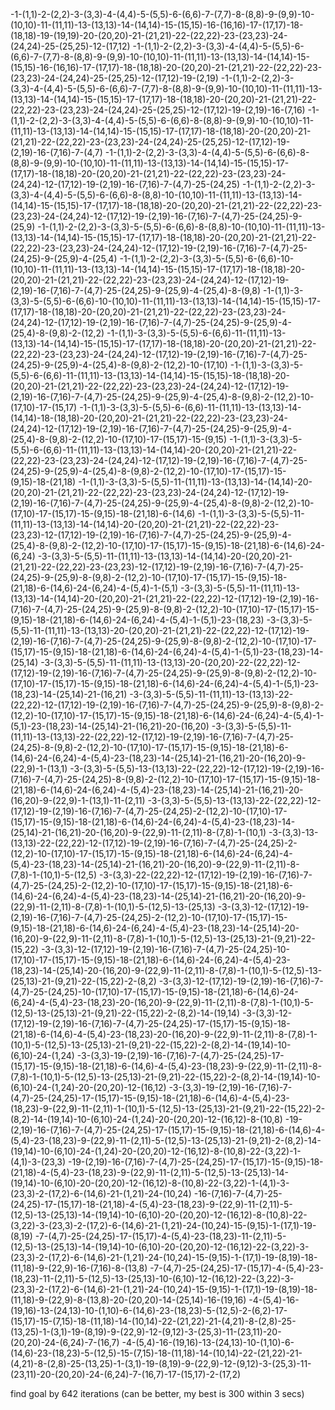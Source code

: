 -1-(1,1)-2-(2,2)-3-(3,3)-4-(4,4)-5-(5,5)-6-(6,6)-7-(7,7)-8-(8,8)-9-(9,9)-10-(10,10)-11-(11,11)-13-(13,13)-14-(14,14)-15-(15,15)-16-(16,16)-17-(17,17)-18-(18,18)-19-(19,19)-20-(20,20)-21-(21,21)-22-(22,22)-23-(23,23)-24-(24,24)-25-(25,25)-12-(17,12)
-1-(1,1)-2-(2,2)-3-(3,3)-4-(4,4)-5-(5,5)-6-(6,6)-7-(7,7)-8-(8,8)-9-(9,9)-10-(10,10)-11-(11,11)-13-(13,13)-14-(14,14)-15-(15,15)-16-(16,16)-17-(17,17)-18-(18,18)-20-(20,20)-21-(21,21)-22-(22,22)-23-(23,23)-24-(24,24)-25-(25,25)-12-(17,12)-19-(2,19)
-1-(1,1)-2-(2,2)-3-(3,3)-4-(4,4)-5-(5,5)-6-(6,6)-7-(7,7)-8-(8,8)-9-(9,9)-10-(10,10)-11-(11,11)-13-(13,13)-14-(14,14)-15-(15,15)-17-(17,17)-18-(18,18)-20-(20,20)-21-(21,21)-22-(22,22)-23-(23,23)-24-(24,24)-25-(25,25)-12-(17,12)-19-(2,19)-16-(7,16)
-1-(1,1)-2-(2,2)-3-(3,3)-4-(4,4)-5-(5,5)-6-(6,6)-8-(8,8)-9-(9,9)-10-(10,10)-11-(11,11)-13-(13,13)-14-(14,14)-15-(15,15)-17-(17,17)-18-(18,18)-20-(20,20)-21-(21,21)-22-(22,22)-23-(23,23)-24-(24,24)-25-(25,25)-12-(17,12)-19-(2,19)-16-(7,16)-7-(4,7)
-1-(1,1)-2-(2,2)-3-(3,3)-4-(4,4)-5-(5,5)-6-(6,6)-8-(8,8)-9-(9,9)-10-(10,10)-11-(11,11)-13-(13,13)-14-(14,14)-15-(15,15)-17-(17,17)-18-(18,18)-20-(20,20)-21-(21,21)-22-(22,22)-23-(23,23)-24-(24,24)-12-(17,12)-19-(2,19)-16-(7,16)-7-(4,7)-25-(24,25)
-1-(1,1)-2-(2,2)-3-(3,3)-4-(4,4)-5-(5,5)-6-(6,6)-8-(8,8)-10-(10,10)-11-(11,11)-13-(13,13)-14-(14,14)-15-(15,15)-17-(17,17)-18-(18,18)-20-(20,20)-21-(21,21)-22-(22,22)-23-(23,23)-24-(24,24)-12-(17,12)-19-(2,19)-16-(7,16)-7-(4,7)-25-(24,25)-9-(25,9)
-1-(1,1)-2-(2,2)-3-(3,3)-5-(5,5)-6-(6,6)-8-(8,8)-10-(10,10)-11-(11,11)-13-(13,13)-14-(14,14)-15-(15,15)-17-(17,17)-18-(18,18)-20-(20,20)-21-(21,21)-22-(22,22)-23-(23,23)-24-(24,24)-12-(17,12)-19-(2,19)-16-(7,16)-7-(4,7)-25-(24,25)-9-(25,9)-4-(25,4)
-1-(1,1)-2-(2,2)-3-(3,3)-5-(5,5)-6-(6,6)-10-(10,10)-11-(11,11)-13-(13,13)-14-(14,14)-15-(15,15)-17-(17,17)-18-(18,18)-20-(20,20)-21-(21,21)-22-(22,22)-23-(23,23)-24-(24,24)-12-(17,12)-19-(2,19)-16-(7,16)-7-(4,7)-25-(24,25)-9-(25,9)-4-(25,4)-8-(9,8)
-1-(1,1)-3-(3,3)-5-(5,5)-6-(6,6)-10-(10,10)-11-(11,11)-13-(13,13)-14-(14,14)-15-(15,15)-17-(17,17)-18-(18,18)-20-(20,20)-21-(21,21)-22-(22,22)-23-(23,23)-24-(24,24)-12-(17,12)-19-(2,19)-16-(7,16)-7-(4,7)-25-(24,25)-9-(25,9)-4-(25,4)-8-(9,8)-2-(12,2)
-1-(1,1)-3-(3,3)-5-(5,5)-6-(6,6)-11-(11,11)-13-(13,13)-14-(14,14)-15-(15,15)-17-(17,17)-18-(18,18)-20-(20,20)-21-(21,21)-22-(22,22)-23-(23,23)-24-(24,24)-12-(17,12)-19-(2,19)-16-(7,16)-7-(4,7)-25-(24,25)-9-(25,9)-4-(25,4)-8-(9,8)-2-(12,2)-10-(17,10)
-1-(1,1)-3-(3,3)-5-(5,5)-6-(6,6)-11-(11,11)-13-(13,13)-14-(14,14)-15-(15,15)-18-(18,18)-20-(20,20)-21-(21,21)-22-(22,22)-23-(23,23)-24-(24,24)-12-(17,12)-19-(2,19)-16-(7,16)-7-(4,7)-25-(24,25)-9-(25,9)-4-(25,4)-8-(9,8)-2-(12,2)-10-(17,10)-17-(15,17)
-1-(1,1)-3-(3,3)-5-(5,5)-6-(6,6)-11-(11,11)-13-(13,13)-14-(14,14)-18-(18,18)-20-(20,20)-21-(21,21)-22-(22,22)-23-(23,23)-24-(24,24)-12-(17,12)-19-(2,19)-16-(7,16)-7-(4,7)-25-(24,25)-9-(25,9)-4-(25,4)-8-(9,8)-2-(12,2)-10-(17,10)-17-(15,17)-15-(9,15)
-1-(1,1)-3-(3,3)-5-(5,5)-6-(6,6)-11-(11,11)-13-(13,13)-14-(14,14)-20-(20,20)-21-(21,21)-22-(22,22)-23-(23,23)-24-(24,24)-12-(17,12)-19-(2,19)-16-(7,16)-7-(4,7)-25-(24,25)-9-(25,9)-4-(25,4)-8-(9,8)-2-(12,2)-10-(17,10)-17-(15,17)-15-(9,15)-18-(21,18)
-1-(1,1)-3-(3,3)-5-(5,5)-11-(11,11)-13-(13,13)-14-(14,14)-20-(20,20)-21-(21,21)-22-(22,22)-23-(23,23)-24-(24,24)-12-(17,12)-19-(2,19)-16-(7,16)-7-(4,7)-25-(24,25)-9-(25,9)-4-(25,4)-8-(9,8)-2-(12,2)-10-(17,10)-17-(15,17)-15-(9,15)-18-(21,18)-6-(14,6)
-1-(1,1)-3-(3,3)-5-(5,5)-11-(11,11)-13-(13,13)-14-(14,14)-20-(20,20)-21-(21,21)-22-(22,22)-23-(23,23)-12-(17,12)-19-(2,19)-16-(7,16)-7-(4,7)-25-(24,25)-9-(25,9)-4-(25,4)-8-(9,8)-2-(12,2)-10-(17,10)-17-(15,17)-15-(9,15)-18-(21,18)-6-(14,6)-24-(6,24)
-3-(3,3)-5-(5,5)-11-(11,11)-13-(13,13)-14-(14,14)-20-(20,20)-21-(21,21)-22-(22,22)-23-(23,23)-12-(17,12)-19-(2,19)-16-(7,16)-7-(4,7)-25-(24,25)-9-(25,9)-8-(9,8)-2-(12,2)-10-(17,10)-17-(15,17)-15-(9,15)-18-(21,18)-6-(14,6)-24-(6,24)-4-(5,4)-1-(5,1)
-3-(3,3)-5-(5,5)-11-(11,11)-13-(13,13)-14-(14,14)-20-(20,20)-21-(21,21)-22-(22,22)-12-(17,12)-19-(2,19)-16-(7,16)-7-(4,7)-25-(24,25)-9-(25,9)-8-(9,8)-2-(12,2)-10-(17,10)-17-(15,17)-15-(9,15)-18-(21,18)-6-(14,6)-24-(6,24)-4-(5,4)-1-(5,1)-23-(18,23)
-3-(3,3)-5-(5,5)-11-(11,11)-13-(13,13)-20-(20,20)-21-(21,21)-22-(22,22)-12-(17,12)-19-(2,19)-16-(7,16)-7-(4,7)-25-(24,25)-9-(25,9)-8-(9,8)-2-(12,2)-10-(17,10)-17-(15,17)-15-(9,15)-18-(21,18)-6-(14,6)-24-(6,24)-4-(5,4)-1-(5,1)-23-(18,23)-14-(25,14)
-3-(3,3)-5-(5,5)-11-(11,11)-13-(13,13)-20-(20,20)-22-(22,22)-12-(17,12)-19-(2,19)-16-(7,16)-7-(4,7)-25-(24,25)-9-(25,9)-8-(9,8)-2-(12,2)-10-(17,10)-17-(15,17)-15-(9,15)-18-(21,18)-6-(14,6)-24-(6,24)-4-(5,4)-1-(5,1)-23-(18,23)-14-(25,14)-21-(16,21)
-3-(3,3)-5-(5,5)-11-(11,11)-13-(13,13)-22-(22,22)-12-(17,12)-19-(2,19)-16-(7,16)-7-(4,7)-25-(24,25)-9-(25,9)-8-(9,8)-2-(12,2)-10-(17,10)-17-(15,17)-15-(9,15)-18-(21,18)-6-(14,6)-24-(6,24)-4-(5,4)-1-(5,1)-23-(18,23)-14-(25,14)-21-(16,21)-20-(16,20)
-3-(3,3)-5-(5,5)-11-(11,11)-13-(13,13)-22-(22,22)-12-(17,12)-19-(2,19)-16-(7,16)-7-(4,7)-25-(24,25)-8-(9,8)-2-(12,2)-10-(17,10)-17-(15,17)-15-(9,15)-18-(21,18)-6-(14,6)-24-(6,24)-4-(5,4)-23-(18,23)-14-(25,14)-21-(16,21)-20-(16,20)-9-(22,9)-1-(13,1)
-3-(3,3)-5-(5,5)-13-(13,13)-22-(22,22)-12-(17,12)-19-(2,19)-16-(7,16)-7-(4,7)-25-(24,25)-8-(9,8)-2-(12,2)-10-(17,10)-17-(15,17)-15-(9,15)-18-(21,18)-6-(14,6)-24-(6,24)-4-(5,4)-23-(18,23)-14-(25,14)-21-(16,21)-20-(16,20)-9-(22,9)-1-(13,1)-11-(2,11)
-3-(3,3)-5-(5,5)-13-(13,13)-22-(22,22)-12-(17,12)-19-(2,19)-16-(7,16)-7-(4,7)-25-(24,25)-2-(12,2)-10-(17,10)-17-(15,17)-15-(9,15)-18-(21,18)-6-(14,6)-24-(6,24)-4-(5,4)-23-(18,23)-14-(25,14)-21-(16,21)-20-(16,20)-9-(22,9)-11-(2,11)-8-(7,8)-1-(10,1)
-3-(3,3)-13-(13,13)-22-(22,22)-12-(17,12)-19-(2,19)-16-(7,16)-7-(4,7)-25-(24,25)-2-(12,2)-10-(17,10)-17-(15,17)-15-(9,15)-18-(21,18)-6-(14,6)-24-(6,24)-4-(5,4)-23-(18,23)-14-(25,14)-21-(16,21)-20-(16,20)-9-(22,9)-11-(2,11)-8-(7,8)-1-(10,1)-5-(12,5)
-3-(3,3)-22-(22,22)-12-(17,12)-19-(2,19)-16-(7,16)-7-(4,7)-25-(24,25)-2-(12,2)-10-(17,10)-17-(15,17)-15-(9,15)-18-(21,18)-6-(14,6)-24-(6,24)-4-(5,4)-23-(18,23)-14-(25,14)-21-(16,21)-20-(16,20)-9-(22,9)-11-(2,11)-8-(7,8)-1-(10,1)-5-(12,5)-13-(25,13)
-3-(3,3)-12-(17,12)-19-(2,19)-16-(7,16)-7-(4,7)-25-(24,25)-2-(12,2)-10-(17,10)-17-(15,17)-15-(9,15)-18-(21,18)-6-(14,6)-24-(6,24)-4-(5,4)-23-(18,23)-14-(25,14)-20-(16,20)-9-(22,9)-11-(2,11)-8-(7,8)-1-(10,1)-5-(12,5)-13-(25,13)-21-(9,21)-22-(15,22)
-3-(3,3)-12-(17,12)-19-(2,19)-16-(7,16)-7-(4,7)-25-(24,25)-10-(17,10)-17-(15,17)-15-(9,15)-18-(21,18)-6-(14,6)-24-(6,24)-4-(5,4)-23-(18,23)-14-(25,14)-20-(16,20)-9-(22,9)-11-(2,11)-8-(7,8)-1-(10,1)-5-(12,5)-13-(25,13)-21-(9,21)-22-(15,22)-2-(8,2)
-3-(3,3)-12-(17,12)-19-(2,19)-16-(7,16)-7-(4,7)-25-(24,25)-10-(17,10)-17-(15,17)-15-(9,15)-18-(21,18)-6-(14,6)-24-(6,24)-4-(5,4)-23-(18,23)-20-(16,20)-9-(22,9)-11-(2,11)-8-(7,8)-1-(10,1)-5-(12,5)-13-(25,13)-21-(9,21)-22-(15,22)-2-(8,2)-14-(19,14)
-3-(3,3)-12-(17,12)-19-(2,19)-16-(7,16)-7-(4,7)-25-(24,25)-17-(15,17)-15-(9,15)-18-(21,18)-6-(14,6)-4-(5,4)-23-(18,23)-20-(16,20)-9-(22,9)-11-(2,11)-8-(7,8)-1-(10,1)-5-(12,5)-13-(25,13)-21-(9,21)-22-(15,22)-2-(8,2)-14-(19,14)-10-(6,10)-24-(1,24)
-3-(3,3)-19-(2,19)-16-(7,16)-7-(4,7)-25-(24,25)-17-(15,17)-15-(9,15)-18-(21,18)-6-(14,6)-4-(5,4)-23-(18,23)-9-(22,9)-11-(2,11)-8-(7,8)-1-(10,1)-5-(12,5)-13-(25,13)-21-(9,21)-22-(15,22)-2-(8,2)-14-(19,14)-10-(6,10)-24-(1,24)-20-(20,20)-12-(16,12)
-3-(3,3)-19-(2,19)-16-(7,16)-7-(4,7)-25-(24,25)-17-(15,17)-15-(9,15)-18-(21,18)-6-(14,6)-4-(5,4)-23-(18,23)-9-(22,9)-11-(2,11)-1-(10,1)-5-(12,5)-13-(25,13)-21-(9,21)-22-(15,22)-2-(8,2)-14-(19,14)-10-(6,10)-24-(1,24)-20-(20,20)-12-(16,12)-8-(10,8)
-19-(2,19)-16-(7,16)-7-(4,7)-25-(24,25)-17-(15,17)-15-(9,15)-18-(21,18)-6-(14,6)-4-(5,4)-23-(18,23)-9-(22,9)-11-(2,11)-5-(12,5)-13-(25,13)-21-(9,21)-2-(8,2)-14-(19,14)-10-(6,10)-24-(1,24)-20-(20,20)-12-(16,12)-8-(10,8)-22-(3,22)-1-(4,1)-3-(23,3)
-19-(2,19)-16-(7,16)-7-(4,7)-25-(24,25)-17-(15,17)-15-(9,15)-18-(21,18)-4-(5,4)-23-(18,23)-9-(22,9)-11-(2,11)-5-(12,5)-13-(25,13)-14-(19,14)-10-(6,10)-20-(20,20)-12-(16,12)-8-(10,8)-22-(3,22)-1-(4,1)-3-(23,3)-2-(17,2)-6-(14,6)-21-(1,21)-24-(10,24)
-16-(7,16)-7-(4,7)-25-(24,25)-17-(15,17)-18-(21,18)-4-(5,4)-23-(18,23)-9-(22,9)-11-(2,11)-5-(12,5)-13-(25,13)-14-(19,14)-10-(6,10)-20-(20,20)-12-(16,12)-8-(10,8)-22-(3,22)-3-(23,3)-2-(17,2)-6-(14,6)-21-(1,21)-24-(10,24)-15-(9,15)-1-(17,1)-19-(8,19)
-7-(4,7)-25-(24,25)-17-(15,17)-4-(5,4)-23-(18,23)-11-(2,11)-5-(12,5)-13-(25,13)-14-(19,14)-10-(6,10)-20-(20,20)-12-(16,12)-22-(3,22)-3-(23,3)-2-(17,2)-6-(14,6)-21-(1,21)-24-(10,24)-15-(9,15)-1-(17,1)-19-(8,19)-18-(11,18)-9-(22,9)-16-(7,16)-8-(13,8)
-7-(4,7)-25-(24,25)-17-(15,17)-4-(5,4)-23-(18,23)-11-(2,11)-5-(12,5)-13-(25,13)-10-(6,10)-12-(16,12)-22-(3,22)-3-(23,3)-2-(17,2)-6-(14,6)-21-(1,21)-24-(10,24)-15-(9,15)-1-(17,1)-19-(8,19)-18-(11,18)-9-(22,9)-8-(13,8)-20-(20,20)-14-(25,14)-16-(19,16)
-4-(5,4)-16-(19,16)-13-(24,13)-10-(1,10)-6-(14,6)-23-(18,23)-5-(12,5)-2-(6,2)-17-(15,17)-15-(7,15)-18-(11,18)-14-(10,14)-22-(21,22)-21-(4,21)-8-(2,8)-25-(13,25)-1-(3,1)-19-(8,19)-9-(22,9)-12-(9,12)-3-(25,3)-11-(23,11)-20-(20,20)-24-(6,24)-7-(16,7)
-4-(5,4)-16-(19,16)-13-(24,13)-10-(1,10)-6-(14,6)-23-(18,23)-5-(12,5)-15-(7,15)-18-(11,18)-14-(10,14)-22-(21,22)-21-(4,21)-8-(2,8)-25-(13,25)-1-(3,1)-19-(8,19)-9-(22,9)-12-(9,12)-3-(25,3)-11-(23,11)-20-(20,20)-24-(6,24)-7-(16,7)-17-(15,17)-2-(17,2)

find goal by 642 iterations (can be better, my best is 300 within 3 secs)
